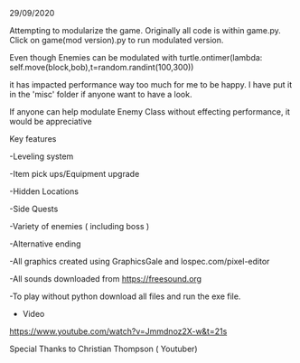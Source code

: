 
29/09/2020

Attempting to modularize the game. Originally all code is within game.py. Click on game(mod version).py to run modulated version. 

Even though Enemies can be modulated with  turtle.ontimer(lambda: self.move(block,bob),t=random.randint(100,300))

it has impacted performance way too much for me to be happy. I have put it in the 'misc' folder if anyone want to have 
a look. 

If anyone can help modulate Enemy Class without effecting performance, it would be appreciative  

Key features

-Leveling system

-Item pick ups/Equipment upgrade

-Hidden Locations 

-Side Quests 

-Variety of enemies ( including boss ) 

-Alternative ending 


-All graphics created using GraphicsGale and lospec.com/pixel-editor

-All sounds downloaded from https://freesound.org

-To play without python download all files and run the exe file.

- Video

https://www.youtube.com/watch?v=Jmmdnoz2X-w&t=21s

Special Thanks to Christian Thompson ( Youtuber)

